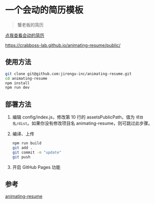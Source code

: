 # 一个会动的简历模板

> 蟹老板的简历

[点我查看会动的简历](https://crabboss-lab.github.io/animating-resume/public/)

https://crabboss-lab.github.io/animating-resume/public/



## 使用方法

``` bash
git clone git@github.com:jirengu-inc/animating-resume.git
cd animating-resume
npm install
npm run dev
```

## 部署方法


1. 编辑 config/index.js，修改第 10 行的 assetsPublicPath，值为 `项目名/dist`。如果你没有修改项目名 animating-resume，则可跳过此步骤。

2. 编译、上传
    ``` bash
    npm run build
    git add .
    git commit -m "update"
    git push
    ```

3. 开启 GitHub Pages 功能

## 参考

[animating-resume](https://github.com/jirengu-inc/animating-resume)


